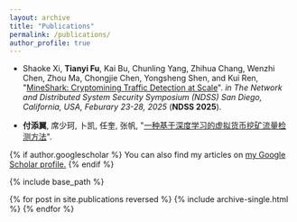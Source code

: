 ```yaml
---
layout: archive
title: "Publications"
permalink: /publications/
author_profile: true
---
```


 * Shaoke Xi, **Tianyi Fu**, Kai Bu, Chunling Yang, Zhihua Chang, Wenzhi Chen, Zhou Ma, Chongjie Chen, Yongsheng Shen, and Kui Ren, &quot;[MineShark: Cryptomining Traffic Detection at Scale]()&quot;. *in The Network and Distributed System Security Symposium (NDSS) San Diego, California, USA, Feburary 23-28, 2025* (**NDSS 2025**). 

 * **付添翼**, 席少珂, 卜凯, 任奎, 张帆, &quot;[一种基于深度学习的虚拟货币挖矿流量检测方法](https://kns.cnki.net/kcms2/article/abstract?v=JgtjNxUAsgf_yHY7xSQjXuaS-hrOuH9X9v7UfacoU4k4-5ZuKgQRdEKh92yFya3mPlUwg0MHdLhQxf15c5oYq5hj8rwepo_PSA2WdgJsybEHpP6AfP2NCPeE2sawcMkJy2SofB1RayFPcQEkP3_OS1kXcJdje7HWtNuKK3eEeIR6I6yYpUeebG5YvRY4pDQuyDo2x8NxsoJ3BmlkdOdY5M_u2OW7Y2B8yc71q4tRVrK7ve55qy4kZiKnIFQqMLbrIZ7eStoWAlTcREDyctSREXdB8xOnjbhDmpsQghb5snK1ii6dPvpPoQbTBMxrEZAH-U8YJufrR-CZbHII1OxRSOdkcetKtOIJSllPXbjh73E=&uniplatform=NZKPT&language=CHS)&quot;. 


{% if author.googlescholar %}
  You can also find my articles on <u><a href="{{author.googlescholar}}">my Google Scholar profile</a>.</u>
{% endif %}

{% include base_path %}

{% for post in site.publications reversed %}
  {% include archive-single.html %}
{% endfor %}
